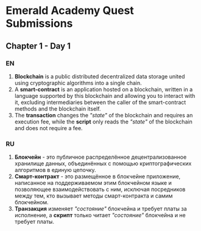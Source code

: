 # Emerald Academy Quest Submissions

## Chapter 1 - Day 1

### EN

1. **Blockchain** is a public distributed decentralized data storage united using cryptographic algorithms into a single chain.
2. A **smart-contract** is an application hosted on a blockchain, written in a language supported by this blockchain and allowing you to interact with it, excluding intermediaries between the caller of the smart-contract methods and the blockchain itself.
3. The **transaction** changes the *"state"* of the blockchain and requires an execution fee, while the **script** only reads the *"state"* of the blockchain and does not require a fee.

### RU

1. **Блокчейн** - это публичное распределённое децентрализованное хранилище данных, объединённых с помощью криптографических алгоритмов в единую цепочку.
2. **Смарт-контракт** - это размещённое в блокчейне приложение, написанное на поддерживаемом этим блокчейном языке и позволяющее взаимодействовать с ним, исключая посредников между тем, кто вызывает методы смарт-контракта и самим блокчейном.
3. **Транзакция** изменяет *"состояние"* блокчейна и требует платы за исполнение, а **скрипт** только читает *"состояние"* блокчейна и не требует платы.
